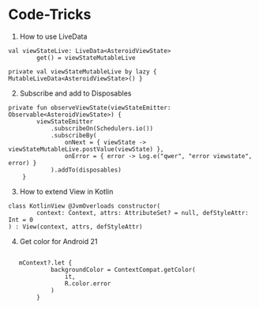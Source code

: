 # Code-Tricks

1. How to use LiveData
```
val viewStateLive: LiveData<AsteroidViewState>
        get() = viewStateMutableLive
        
private val viewStateMutableLive by lazy { MutableLiveData<AsteroidViewState>() }
```
2. Subscribe and add to Disposables

```
private fun observeViewState(viewStateEmitter: Observable<AsteroidViewState>) {
        viewStateEmitter
            .subscribeOn(Schedulers.io())
            .subscribeBy(
                onNext = { viewState -> viewStateMutableLive.postValue(viewState) },
                onError = { error -> Log.e("qwer", "error viewstate", error) }
            ).addTo(disposables)
    }
  ```
3. How to extend View in Kotlin

```
class KotlinView @JvmOverloads constructor(
        context: Context, attrs: AttributeSet? = null, defStyleAttr: Int = 0
) : View(context, attrs, defStyleAttr)
```
4. Get color for Android 21

```

   mContext?.let {
            backgroundColor = ContextCompat.getColor(
                it,
                R.color.error
            )
        }
```
